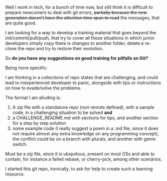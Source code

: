 Well I work in tech, for a bunch of time now, but still think it is difficult to prepare newcomers to deal with git errors, <strike>partially because the new generation doesn't have the attention time span to read</strike> the messages, that are quite good.

I am looking for a way to develop a training material that goes beyond the init/commit/pull/push, that try to cover all those situations in which junior developers simply copy there is changes to another folder, delete e re-clone the repo and try to restore their evolution.

So **do you have any suggestions on good training for pitfalls on Git?** 

Being more specific:

I am thinking in a collections of repo states that are challenging, and could lead to inexperienced developer to panic, alongside with tips or instructions on how to evade/solve the problems.

The format I am alluding is:

  1. A zip file with a standalone repo (non remote defined), with a sample code, in a challenging situation to be solved **and**
  1. a CHALLENGE_README.md with sections for tips, and another section for a step by step solution
  1. some example code (I really suggest a poem in a .md file, since it does not require almost any extra knowledge on any programming concept), the conflict could be on a branch with plurals, and another with genre switch.

Must be a zip file, since it is ubiquitous, present on most OSs and able to contain, for instance a failed rebase, or cherry-pick, among other scenários.

I started this git repo, ironically, to ask for help to create such a learning resource.

